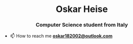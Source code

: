 <h1 align="center">Oskar Heise</h1>
<h3 align="center">Computer Science student from Italy</h3>

- 📫 How to reach me **oskar182002@outlook.com**
